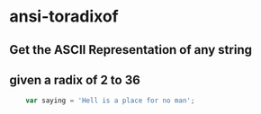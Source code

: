 # ansi-toradixof
## Get the ASCII Representation of any string
## given a radix of 2 to 36


```js
    var saying = 'Hell is a place for no man';
    
```